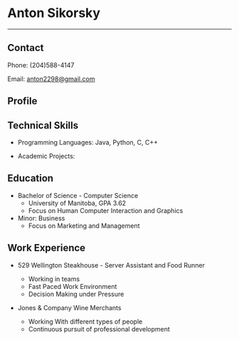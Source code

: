 # Anton Sikorsky

---

## **Contact**
Phone: (204)588-4147

Email: anton2298@gmail.com

## **Profile**

## **Technical Skills**
- Programming Languages: Java, Python, C, C++

- Academic Projects:
  
## **Education**
- Bachelor of Science - Computer Science
  - University of Manitoba, GPA 3.62
  - Focus on Human Computer Interaction and Graphics
- Minor: Business
  - Focus on Marketing and Management
## **Work Experience**

- 529 Wellington Steakhouse - Server Assistant and Food Runner
  - Working in teams
  - Fast Paced Work Environment
  - Decision Making under Pressure

- Jones & Company Wine Merchants
  - Working With different types of people
  - Continuous pursuit of professional development
